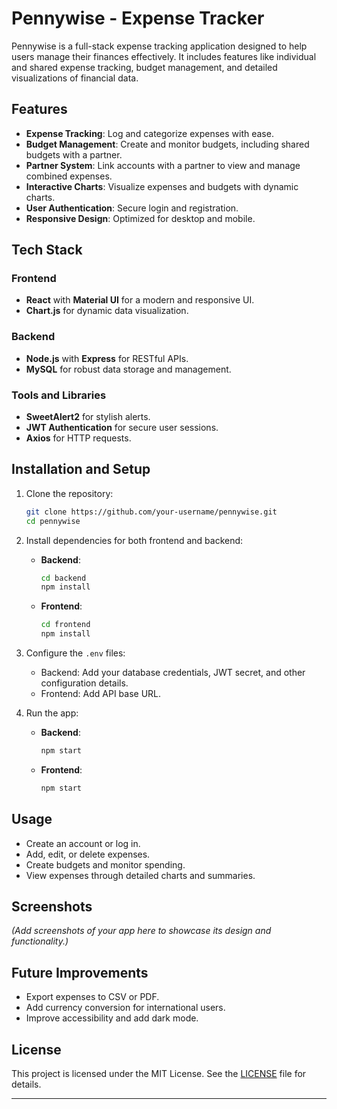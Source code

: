 # Pennywise - Expense Tracker

Pennywise is a full-stack expense tracking application designed to help users manage their finances effectively. It includes features like individual and shared expense tracking, budget management, and detailed visualizations of financial data.

## Features

- **Expense Tracking**: Log and categorize expenses with ease.
- **Budget Management**: Create and monitor budgets, including shared budgets with a partner.
- **Partner System**: Link accounts with a partner to view and manage combined expenses.
- **Interactive Charts**: Visualize expenses and budgets with dynamic charts.
- **User Authentication**: Secure login and registration.
- **Responsive Design**: Optimized for desktop and mobile.

## Tech Stack

### Frontend
- **React** with **Material UI** for a modern and responsive UI.
- **Chart.js** for dynamic data visualization.

### Backend
- **Node.js** with **Express** for RESTful APIs.
- **MySQL** for robust data storage and management.

### Tools and Libraries
- **SweetAlert2** for stylish alerts.
- **JWT Authentication** for secure user sessions.
- **Axios** for HTTP requests.

## Installation and Setup

1. Clone the repository:
   ```bash
   git clone https://github.com/your-username/pennywise.git
   cd pennywise
   ```

2. Install dependencies for both frontend and backend:
   - **Backend**:
     ```bash
     cd backend
     npm install
     ```
   - **Frontend**:
     ```bash
     cd frontend
     npm install
     ```

3. Configure the `.env` files:
   - Backend: Add your database credentials, JWT secret, and other configuration details.
   - Frontend: Add API base URL.

4. Run the app:
   - **Backend**:
     ```bash
     npm start
     ```
   - **Frontend**:
     ```bash
     npm start
     ```

## Usage

- Create an account or log in.
- Add, edit, or delete expenses.
- Create budgets and monitor spending.
- View expenses through detailed charts and summaries.

## Screenshots

*(Add screenshots of your app here to showcase its design and functionality.)*

## Future Improvements

- Export expenses to CSV or PDF.
- Add currency conversion for international users.
- Improve accessibility and add dark mode.

## License

This project is licensed under the MIT License. See the [LICENSE](LICENSE) file for details.

---

